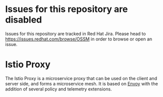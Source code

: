 # Issues for this repository are disabled

Issues for this repository are tracked in Red Hat Jira. Please head to <https://issues.redhat.com/browse/OSSM> in order to browse or open an issue.

# Istio Proxy

The Istio Proxy is a microservice proxy that can be used on the client and server side, and forms a microservice mesh.
It is based on [Envoy](http://envoyproxy.io) with the addition of several policy and telemetry extensions.

